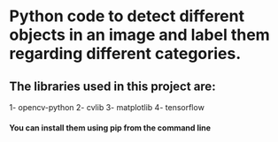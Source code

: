 # Python code to detect different objects in an image and label them regarding different categories.

## The libraries used in this project are:
1- opencv-python
2- cvlib
3- matplotlib
4- tensorflow
#### You can install them using pip from the command line
